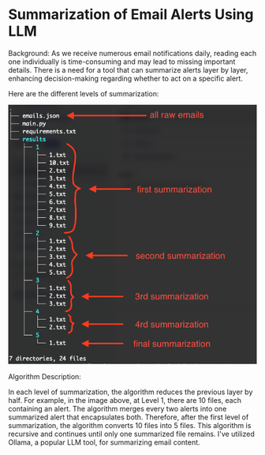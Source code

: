 # Summarization of Email Alerts Using LLM

Background: As we receive numerous email notifications daily, reading each one individually is time-consuming and may lead to missing important details. There is a need for a tool that can summarize alerts layer by layer, enhancing decision-making regarding whether to act on a specific alert.

Here are the different levels of summarization:

<p align="center">
  <img src="overview.png?raw=true" />
</p>

Algorithm Description:

In each level of summarization, the algorithm reduces the previous layer by half. For example, in the image above, at Level 1, there are 10 files, each containing an alert. The algorithm merges every two alerts into one summarized alert that encapsulates both. Therefore, after the first level of summarization, the algorithm converts 10 files into 5 files. This algorithm is recursive and continues until only one summarized file remains. I've utilized Ollama, a popular LLM tool, for summarizing email content.